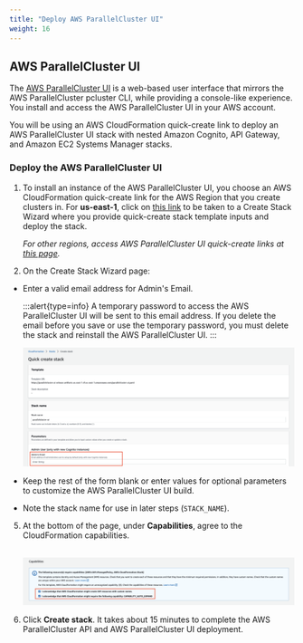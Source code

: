 ```yaml
---
title: "Deploy AWS ParallelCluster UI"
weight: 16
---
```


## AWS ParallelCluster UI

The [AWS ParallelCluster UI](https://docs.aws.amazon.com/parallelcluster/latest/ug/pcui-using-v3.html) is a web-based user interface that mirrors the AWS ParallelCluster pcluster CLI, while providing a console-like experience. You install and access the AWS ParallelCluster UI in your AWS account. 

You will be using an AWS CloudFormation quick-create link to deploy an AWS ParallelCluster UI stack with nested Amazon Cognito, API Gateway, and Amazon EC2 Systems Manager stacks.

### Deploy the AWS ParallelCluster UI

1. To install an instance of the AWS ParallelCluster UI, you choose an AWS CloudFormation quick-create link for the AWS Region that you create clusters in. For **us-east-1**, click on [this link](https://us-east-1.console.aws.amazon.com/cloudformation/home?region=us-east-1#/stacks/create/review?stackName=parallelcluster-ui&templateURL=https://parallelcluster-ui-release-artifacts-us-east-1.s3.us-east-1.amazonaws.com/parallelcluster-ui.yaml) to be taken to a Create Stack Wizard where you provide quick-create stack template inputs and deploy the stack. 
  
    *For other regions, access AWS ParallelCluster UI quick-create links at [this page](https://docs.aws.amazon.com/parallelcluster/latest/ug/install-pcui-v3.html).*  
  

2. On the Create Stack Wizard page:

* Enter a valid email address for Admin's Email.  

    :::alert{type=info}
    A temporary password to access the AWS ParallelCluster UI will be sent to this email address. If you delete the email before you save or use the temporary password, you must delete the stack and reinstall the AWS ParallelCluster UI.
    :::

    ![AWS Parallel Cluster UI URL](/static/images/0-pclusterui-deployemail.png)

* Keep the rest of the form blank or enter values for optional parameters to customize the AWS ParallelCluster UI build.  
  

* Note the stack name for use in later steps (`STACK_NAME`).

5. At the bottom of the page, under **Capabilities**, agree to the CloudFormation capabilities.<br><br> 

    ![AWS Parallel Cluster UI URL](/static/images/0-pclusterui-deploycap.png)

6. Click **Create stack**. It takes about 15 minutes to complete the AWS ParallelCluster API and AWS ParallelCluster UI deployment.
